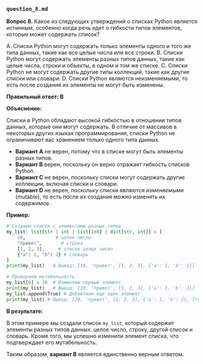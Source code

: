 ### `question_8.md`

**Вопрос 8.** Какое из следующих утверждений о списках Python является истинным, особенно когда речь идет о гибкости типов элементов, которые может содержать список?

A. Списки Python могут содержать только элементы одного и того же типа данных, такие как все целые числа или все строки.
B. Списки Python могут содержать элементы разных типов данных, такие как целые числа, строки и объекты, в одном и том же списке.
C. Списки Python не могут содержать другие типы коллекций, такие как другие списки или словари.
D. Списки Python являются неизменяемыми, то есть после создания их элементы не могут быть изменены.

**Правильный ответ: B**

**Объяснение:**

Списки в Python обладают высокой гибкостью в отношении типов данных, которые они могут содержать. В отличие от массивов в некоторых других языках программирования, списки Python не ограничивают вас хранением только одного типа данных.

*   **Вариант A** не верен, потому что в списке могут быть элементы разных типов.
*   **Вариант B** верен, поскольку он верно отражает гибкость списков Python.
*   **Вариант C** не верен, поскольку списки могут содержать другие коллекции, включая списки и словари.
*   **Вариант D** не верен, поскольку списки являются *изменяемыми* (mutable), то есть после их создания можно изменять их содержимое.

**Пример:**

```python
# Создаем список с элементами разных типов
my_list: list[str | int | list[int] | dict[str, int]] = [
    10,           # целое число
    "привет",       # строка
    [1, 2, 3],     # список целых чисел
    {"a": 1, "b": 2} # словарь
]
print(my_list)   # Вывод: [10, 'привет', [1, 2, 3], {'a': 1, 'b': 2}]

# Проверяем мутабельность
my_list[0] = 20  # Изменяем первый элемент
print(my_list)   # Вывод: [20, 'привет', [1, 2, 3], {'a': 1, 'b': 2}]
my_list.append(True) # Добавляем еще один элемент
print(my_list) # Вывод: [20, 'привет', [1, 2, 3], {'a': 1, 'b': 2}, True]
```

**В результате:**

В этом примере мы создали список `my_list`, который содержит элементы разных типов данных: целое число, строку, другой список и словарь. Кроме того, мы успешно изменили элемент списка, что подтверждает его мутабельность.

Таким образом, **вариант B** является единственно верным ответом.
